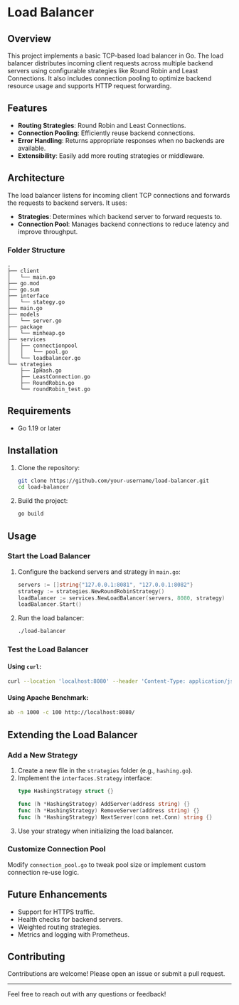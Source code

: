 # Load Balancer

## Overview

This project implements a basic TCP-based load balancer in Go. The load balancer distributes incoming client requests across multiple backend servers using configurable strategies like Round Robin and Least Connections. It also includes connection pooling to optimize backend resource usage and supports HTTP request forwarding.

## Features

- **Routing Strategies**: Round Robin and Least Connections.
- **Connection Pooling**: Efficiently reuse backend connections.
- **Error Handling**: Returns appropriate responses when no backends are available.
- **Extensibility**: Easily add more routing strategies or middleware.

## Architecture

The load balancer listens for incoming client TCP connections and forwards the requests to backend servers. It uses:

- **Strategies**: Determines which backend server to forward requests to.
- **Connection Pool**: Manages backend connections to reduce latency and improve throughput.

### Folder Structure

```
.
├── client
│   └── main.go
├── go.mod
├── go.sum
├── interface
│   └── stategy.go
├── main.go
├── models
│   └── server.go
├── package
│   └── minheap.go
├── services
│   ├── connectionpool
│   │   └── pool.go
│   └── loadbalancer.go
└── strategies
    ├── IpHash.go
    ├── LeastConnection.go
    ├── RoundRobin.go
    └── roundRobin_test.go
```

## Requirements

- Go 1.19 or later

## Installation

1. Clone the repository:
   ```bash
   git clone https://github.com/your-username/load-balancer.git
   cd load-balancer
   ```
2. Build the project:
   ```bash
   go build
   ```

## Usage

### Start the Load Balancer

1. Configure the backend servers and strategy in `main.go`:
   ```go
   servers := []string{"127.0.0.1:8081", "127.0.0.1:8082"}
   strategy := strategies.NewRoundRobinStrategy()
   loadBalancer := services.NewLoadBalancer(servers, 8080, strategy)
   loadBalancer.Start()
   ```
2. Run the load balancer:
   ```bash
   ./load-balancer
   ```

### Test the Load Balancer

#### Using `curl`:

```bash
curl --location 'localhost:8080' --header 'Content-Type: application/json' --data '{"key":"value"}'
```

#### Using Apache Benchmark:

```bash
ab -n 1000 -c 100 http://localhost:8080/
```

## Extending the Load Balancer

### Add a New Strategy

1. Create a new file in the `strategies` folder (e.g., `hashing.go`).
2. Implement the `interfaces.Strategy` interface:
   ```go
   type HashingStrategy struct {}

   func (h *HashingStrategy) AddServer(address string) {}
   func (h *HashingStrategy) RemoveServer(address string) {}
   func (h *HashingStrategy) NextServer(conn net.Conn) string {}
   ```
3. Use your strategy when initializing the load balancer.

### Customize Connection Pool

Modify `connection_pool.go` to tweak pool size or implement custom connection re-use logic.

## Future Enhancements

- Support for HTTPS traffic.
- Health checks for backend servers.
- Weighted routing strategies.
- Metrics and logging with Prometheus.

## Contributing

Contributions are welcome! Please open an issue or submit a pull request.

---

Feel free to reach out with any questions or feedback!